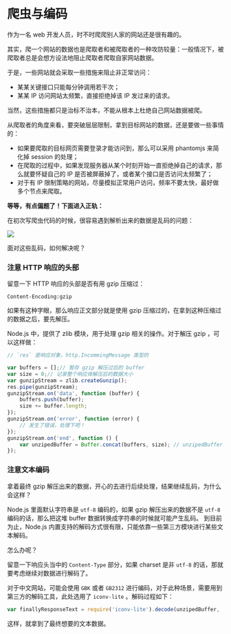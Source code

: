 <!-- config.time: 2016-01-09 13:23 -->
<!-- config.brief: 作为一名 web 开发人员，时不时爬爬别人家的网站还是很有趣的。其实，爬一个网站的数据也是爬取者和被爬取者的一种攻防较量：一般情况下，被爬取者总是会想方设法地阻止爬取者爬取自家网站数据。 -->

# 爬虫与编码

作为一名 web 开发人员，时不时爬爬别人家的网站还是很有趣的。

其实，爬一个网站的数据也是爬取者和被爬取者的一种攻防较量：一般情况下，被爬取者总是会想方设法地阻止爬取者爬取自家网站数据。

于是，一些网站就会采取一些措施来阻止非正常访问：

* 某某关键接口只能每分钟调用若干次；
* 某某 IP 访问网站太频繁，直接拒绝掉该 IP 发过来的请求。

当然，这些措施都只是治标不治本，不能从根本上杜绝自己网站数据被爬。

从爬取者的角度来看，要突破层层限制，拿到目标网站的数据，还是要做一些事情的：

* 如果要爬取的目标网页需要登录才能访问到，那么可以采用 phantomjs 来简化掉 session 的处理；
* 在爬取的过程中，如果发现服务器从某个时刻开始一直拒绝掉自己的请求，那么就要怀疑自己的 IP 是否被屏蔽掉了，或者某个接口是否访问太频繁了；
* 对于有 IP 限制策略的网站，尽量模拟正常用户访问，频率不要太快，最好做多个节点来爬取。

**等等，有点偏题了！下面进入正轨：**

在初次写爬虫代码的时候，很容易遇到解析出来的数据是乱码的问题：

![](https://github.com/yibuyisheng/blogs/blob/master/imgs/12.png?raw=true)

面对这些乱码，如何解决呢？

### 注意 HTTP 响应的头部

留意一下 HTTP 响应的头部是否有用 gzip 压缩过：

```
Content-Encoding:gzip
```

如果有这种字眼，那么响应正文部分就是使用 gzip 压缩过的，在拿到这种压缩过的数据之后，要先解压。

Node.js 中，提供了 zlib 模块，用于处理 gzip 相关的操作。对于解压 gzip ，可以这样做：

```js
// `res` 是响应对象，http.IncommingMessage 类型的

var buffers = [];// 暂存 gzip 解压过后的 buffer
var size = 0;// 记录整个响应体解压后的数据大小
var gunzipStream = zlib.createGunzip();
res.pipe(gunzipStream);
gunzipStream.on('data', function (buffer) {
    buffers.push(buffer);
    size += buffer.length;
});
gunzipStream.on('error', function (error) {
    // 发生了错误，处理下吧！
});
gunzipStream.on('end', function () {
    var unzipedBuffer = Buffer.concat(buffers, size); // unzipedBuffer 就是解压过后的数据
});
```

### 注意文本编码

拿着最终 gzip 解压出来的数据，开心的去进行后续处理，结果继续乱码，为什么会这样？

Node.js 里面默认字符串是 `utf-8` 编码的，如果 gzip 解压出来的数据不是 `utf-8` 编码的话，那么把这堆 buffer 数据转换成字符串的时候就可能产生乱码。 到目前为止，Node.js 内置支持的解码方式很有限，只能依靠一些第三方模块进行某些文本解码。

怎么办呢？

留意一下响应头当中的 `Content-Type` 部分，如果 charset 是非 `utf-8` 的话，那就要考虑继续对数据进行解码了。

对于中文网站，可能会使用 `GBK` 或者 `GB2312` 进行编码，对于此种场景，需要用到第三方的解码工具，此处选用了 `iconv-lite` 。解码过程如下：

```js
var finallyResponseText = require('iconv-lite').decode(unzipedBuffer, 'gbk');
```

这样，就拿到了最终想要的文本数据。
